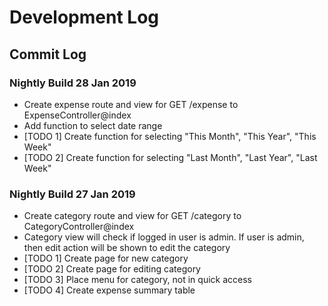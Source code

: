# Development Log

## Commit Log

### Nightly Build 28 Jan 2019
* Create expense route and view for GET /expense to ExpenseController@index
* Add function to select date range
* [TODO 1] Create function for selecting "This Month", "This Year", "This Week"
* [TODO 2] Create function for selecting "Last Month", "Last Year", "Last Week"

### Nightly Build 27 Jan 2019
* Create category route and view for GET /category to CategoryController@index
* Category view will check if logged in user is admin. If user is admin, then edit action will be shown to edit the category
* [TODO 1] Create page for new category
* [TODO 2] Create page for editing category
* [TODO 3] Place menu for category, not in quick access
* [TODO 4] Create expense summary table
